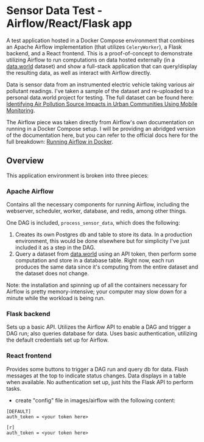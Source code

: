 # Sensor Data Test - Airflow/React/Flask app

A test application hosted in a Docker Compose environment that combines an Apache Airflow implementation (that utilizes `CeleryWorker`), a Flask backend, and a React frontend. This is a proof-of-concept to demonstrate utilizing Airflow to run computations on data hosted externally (in a [data.world](https://data.world) dataset) and show a full-stack application that can query/display the resulting data, as well as interact with Airflow directly.

Data is sensor data from an instrumented electric vehicle taking various air pollutant readings. I've taken a sample of the dataset and re-uploaded to a personal data.world project for testing. The full dataset can be found here: [Identifying Air Pollution Source Impacts in Urban Communities Using Mobile Monitoring](https://data.world/us-epa-gov/124206c8-26a9-435b-9f6c-7cb0d830fbc2).

The Airflow piece was taken directly from Airflow's own documentation on running in a Docker Compose setup. I will be providing an abridged version of the documentation here, but you can refer to the official docs here for the full breakdown: [Running Airflow in Docker](https://airflow.apache.org/docs/apache-airflow/stable/howto/docker-compose/index.html).

## Overview

This application environment is broken into three pieces:

### Apache Airflow

Contains all the necessary components for running Airflow, including the webserver, scheduler, worker, database, and redis, among other things. 

One DAG is included, `process_sensor_data`, which does the following:

1. Creates its own Postgres db and table to store its data. In a production environment, this would be done elsewhere but for simplicity I've just included it as a step in the DAG.
2. Query a dataset from [data.world](https://data.world) using an API token, then perform some computation and store in a database table. Right now, each run produces the same data since it's computing from the entire dataset and the dataset does not change.

Note: the installation and spinning up of all the containers necessary for Airflow is pretty memory-intensive; your computer may slow down for a minute while the workload is being run.

### Flask backend

Sets up a basic API. Utilizes the Airflow API to enable a DAG and trigger a DAG run; also queries database for data. Uses basic authentication, utilizing the default credentials set up for Airflow.

### React frontend

Provides some buttons to trigger a DAG run and query db for data. Flash messages at the top to indicate status changes. Data displays in a table when available. No authentication set up, just hits the Flask API to perform tasks.
 
- create "config" file in images/airflow with the following content:
```
[DEFAULT]
auth_token = <your token here>

[r]
auth_token = <your token here>
```